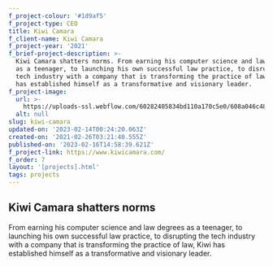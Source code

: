 ```yaml
---
f_project-colour: '#1d9af5'
f_project-type: CEO
title: Kiwi Camara
f_client-name: Kiwi Camara
f_project-year: '2021'
f_brief-project-description: >-
  Kiwi Camara shatters norms. From earning his computer science and law degrees
  as a teenager, to launching his own successful law practice, to disrupting the
  tech industry with a company that is transforming the practice of law, Kiwi
  has established himself as a transformative and visionary leader.
f_project-image:
  url: >-
    https://uploads-ssl.webflow.com/60282405834bd110a170c5e0/608a046c48e4e98e65fb6f7a_6038683900244d44e9963d1e_6038644e67e6e427670ef478_Kiwi%2520Camara.png
  alt: null
slug: kiwi-camara
updated-on: '2023-02-14T00:24:20.063Z'
created-on: '2021-02-26T03:21:40.555Z'
published-on: '2023-02-16T14:58:39.621Z'
f_project-link: https://www.kiwicamara.com/
f_order: 7
layout: '[projects].html'
tags: projects
---
```


Kiwi Camara shatters norms
--------------------------

From earning his computer science and law degrees as a teenager, to launching his own successful law practice, to disrupting the tech industry with a company that is transforming the practice of law, Kiwi has established himself as a transformative and visionary leader.
